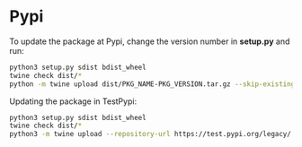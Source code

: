# Pypi


To update the package at Pypi, change the version number in **setup.py** and run:

```bash
python3 setup.py sdist bdist_wheel
twine check dist/*
python -m twine upload dist/PKG_NAME-PKG_VERSION.tar.gz --skip-existing
```

Updating the package in TestPypi:

```bash
python3 setup.py sdist bdist_wheel
twine check dist/*
python3 -m twine upload --repository-url https://test.pypi.org/legacy/ dist/PKG_NAME-PKG_VERSION.tar.gz  --skip-existing
```
